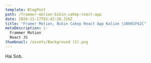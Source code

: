 ```yaml
---
template: BlogPost
path: /frammer-motion-bikin-cakep-react-app
date: 2020-11-17T03:42:20.316Z
title: "Framer Motion, Bikin Cakep React App Kalian \U0001F62C"
metaDescription: |-
  Frammer Motion
  React JS
thumbnail: /assets/Background (2).png
---
```

Hai Sob.
